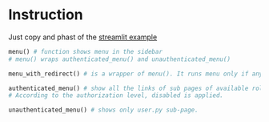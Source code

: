 # Instruction

Just copy and phast of the [streamlit example](https://docs.streamlit.io/library/advanced-features/multipage-apps/custom-navigation)

```python
menu() # function shows menu in the sidebar
# menu() wraps authenticated_menu() and unauthenticated_menu()

menu_with_redirect() # is a wrapper of menu(). It runs menu only if any role is defined in st.session-state

authenticated_menu() # show all the links of sub pages of available roles.
# According to the authorization level, disabled is applied.

unauthenticated_menu() # shows only user.py sub-page.

```